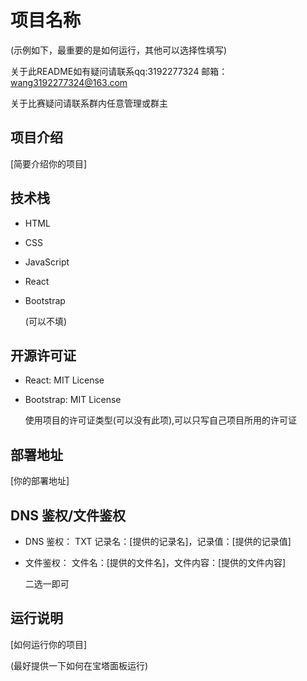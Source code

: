 # 项目名称

(示例如下，最重要的是如何运行，其他可以选择性填写)

关于此README如有疑问请联系qq:3192277324 邮箱：wang3192277324@163.com

关于比赛疑问请联系群内任意管理或群主

## 项目介绍

[简要介绍你的项目]

## 技术栈

* HTML

* CSS

* JavaScript

* React

* Bootstrap

  (可以不填)

## 开源许可证

* React: MIT License 

* Bootstrap: MIT License 

  使用项目的许可证类型(可以没有此项),可以只写自己项目所用的许可证

## 部署地址

[你的部署地址]

## DNS 鉴权/文件鉴权

* DNS 鉴权： TXT 记录名：[提供的记录名]，记录值：[提供的记录值]

* 文件鉴权： 文件名：[提供的文件名]，文件内容：[提供的文件内容]

  二选一即可

## 运行说明

[如何运行你的项目]

(最好提供一下如何在宝塔面板运行)